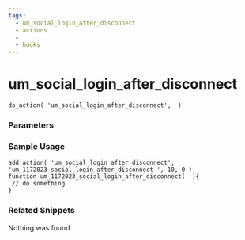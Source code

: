 ```yaml
---
tags: 
  - um_social_login_after_disconnect
  - actions
  - 
  - hooks
---
```

# um\_social\_login\_after\_disconnect

``` php:no-line-numbers
do_action( 'um_social_login_after_disconnect',  )
```
<div class='hook-sep'></div>

### Parameters

<div class='hook-sep'></div>



### Sample Usage

``` php:no-line-numbers
add_action( 'um_social_login_after_disconnect', 'um_1172023_social_login_after_disconnect ', 10, 0 )
function um_1172023_social_login_after_disconnect(  ){
 // do something
}
```
<div class='hook-sep'></div>



### Related Snippets

Nothing was found


